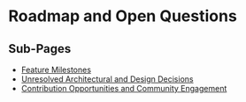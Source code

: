﻿# Roadmap and Open Questions

## Sub-Pages

- [Feature Milestones](./feature_milestones.md)
- [Unresolved Architectural and Design Decisions](./unresolved_architectural_and_design_decisions.md)
- [Contribution Opportunities and Community Engagement](./contribution_opportunities_and_community_engagement.md)
